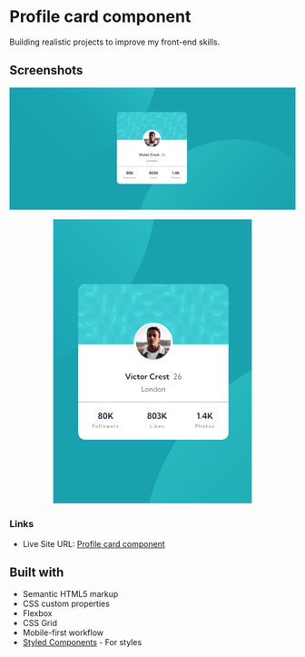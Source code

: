 # Profile card component

Building realistic projects to improve my front-end skills.

## Screenshots

![](screenshots/ss-desktop.png)

<p align="center">
<img width="350" height="500" src="screenshots/ss-mobile.png">
</p>

### Links

- Live Site URL: [Profile card component](https://nft-prev1ew-card.netlify.app/)

## Built with

- Semantic HTML5 markup
- CSS custom properties
- Flexbox
- CSS Grid
- Mobile-first workflow
- [Styled Components](https://styled-components.com/) - For styles

